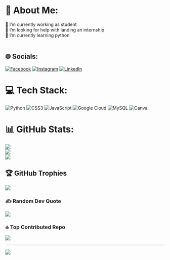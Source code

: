 # 💫 About Me:
🔭 I’m currently working as student <br>🤝 I’m looking for help with landing an internship <br>🌱 I’m currently learning python<br><br>


## 🌐 Socials:
[![Facebook](https://img.shields.io/badge/Facebook-%231877F2.svg?logo=Facebook&logoColor=white)]([https://www.facebook.com/divyesh.shinde.31/]) [![Instagram](https://img.shields.io/badge/Instagram-%23E4405F.svg?logo=Instagram&logoColor=white)]([https://www.instagram.com/divyesh.20_/]) [![LinkedIn](https://img.shields.io/badge/LinkedIn-%230077B5.svg?logo=linkedin&logoColor=white)](https://linkedin.com/in/https://www.linkedin.com/in/divyesh-shinde-29604624a) 

# 💻 Tech Stack:
![Python](https://img.shields.io/badge/python-3670A0?style=for-the-badge&logo=python&logoColor=ffdd54) ![CSS3](https://img.shields.io/badge/css3-%231572B6.svg?style=for-the-badge&logo=css3&logoColor=white) ![JavaScript](https://img.shields.io/badge/javascript-%23323330.svg?style=for-the-badge&logo=javascript&logoColor=%23F7DF1E) ![Google Cloud](https://img.shields.io/badge/GoogleCloud-%234285F4.svg?style=for-the-badge&logo=google-cloud&logoColor=white) ![MySQL](https://img.shields.io/badge/mysql-4479A1.svg?style=for-the-badge&logo=mysql&logoColor=white) ![Canva](https://img.shields.io/badge/Canva-%2300C4CC.svg?style=for-the-badge&logo=Canva&logoColor=white)
# 📊 GitHub Stats:
![](https://github-readme-stats.vercel.app/api?username=Divyesh-20&theme=dark&hide_border=false&include_all_commits=true&count_private=false)<br/>
![](https://github-readme-streak-stats.herokuapp.com/?user=Divyesh-20&theme=dark&hide_border=false)<br/>
![](https://github-readme-stats.vercel.app/api/top-langs/?username=Divyesh-20&theme=dark&hide_border=false&include_all_commits=true&count_private=false&layout=compact)

## 🏆 GitHub Trophies
![](https://github-profile-trophy.vercel.app/?username=Divyesh-20&theme=radical&no-frame=false&no-bg=true&margin-w=4)

### ✍️ Random Dev Quote
![](https://quotes-github-readme.vercel.app/api?type=horizontal&theme=dark)

### 🔝 Top Contributed Repo
![](https://github-contributor-stats.vercel.app/api?username=Divyesh-20&limit=5&theme=dark&combine_all_yearly_contributions=true)

---
[![](https://visitcount.itsvg.in/api?id=Divyesh-20&icon=7&color=5)](https://visitcount.itsvg.in)

<!-- Proudly created with GPRM ( https://gprm.itsvg.in ) -->
